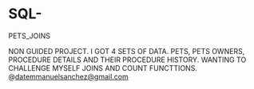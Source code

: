 # SQL-
PETS_JOINS

NON GUIDED PROJECT. I GOT 4 SETS OF DATA. PETS, PETS OWNERS, PROCEDURE DETAILS AND THEIR PROCEDURE HISTORY. WANTING TO CHALLENGE MYSELF  JOINS AND COUNT FUNCTTIONS. 
@datemmanuelsanchez@gmail.com
